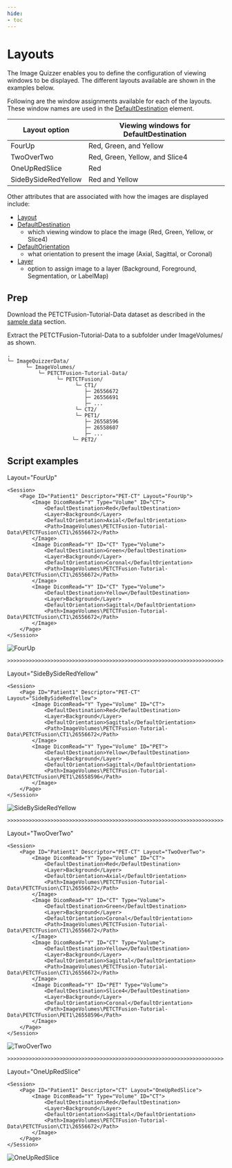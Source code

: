 ```yaml
---
hide:
- toc
---
```

<!-- let javascript handle toc on left sidebar -->
# Layouts

The Image Quizzer enables you to define the configuration of viewing windows to be
displayed. The different layouts available are shown in the examples below.

Following are the window assignments available for each of the layouts. These window names
are used in the [DefaultDestination](../elements_attributes/image/default_destination.md) element.

| Layout option | Viewing windows for DefaultDestination|
| ---|---|
| FourUp | Red, Green, and Yellow|
| TwoOverTwo | Red, Green, Yellow, and Slice4 |
| OneUpRedSlice | Red |
| SideBySideRedYellow | Red and Yellow |


Other attributes that are associated with how the images are displayed include:

- [Layout](../elements_attributes/page/layout.md)
- [DefaultDestination](../elements_attributes/image/default_destination.md)
    - which viewing window to place the image (Red, Green, Yellow, or Slice4)
- [DefaultOrientation](../elements_attributes/image/default_orientation.md)
    - what orientation to present the image (Axial, Sagittal, or Coronal)
- [Layer](../elements_attributes/image/layer.md)
    - option to assign image to a layer (Background, Foreground, Segmentation, or LabelMap)
	
	


## Prep

Download the PETCTFusion-Tutorial-Data dataset as described in the [sample data](sample_data.md#tutorial-data-links) section.

Extract the PETCTFusion-Tutorial-Data to a subfolder under ImageVolumes/ as shown.

```
.
└─ ImageQuizzerData/
      └─ ImageVolumes/
          └─ PETCTFusion-Tutorial-Data/
                └─ PETCTFusion/
                      └─ CT1/
                         ├─ 26556672
                         ├─ 26556691
				         ├─ ...
                      └─ CT2/
                      └─ PET1/
                         ├─ 26558596
                         ├─ 26558607
				         ├─ ...
                     └─ PET2/
```

## Script examples

Layout="FourUp"

```
<Session>
	<Page ID="Patient1" Descriptor="PET-CT" Layout="FourUp">
		<Image DicomRead="Y" Type="Volume" ID="CT">
			<DefaultDestination>Red</DefaultDestination>
			<Layer>Background</Layer>
			<DefaultOrientation>Axial</DefaultOrientation>
			<Path>ImageVolumes\PETCTFusion-Tutorial-Data\PETCTFusion\CT1\26556672</Path>
		</Image>
		<Image DicomRead="Y" ID="CT" Type="Volume">
			<DefaultDestination>Green</DefaultDestination>
			<Layer>Background</Layer>
			<DefaultOrientation>Coronal</DefaultOrientation>
			<Path>ImageVolumes\PETCTFusion-Tutorial-Data\PETCTFusion\CT1\26556672</Path>
		</Image>
		<Image DicomRead="Y" ID="CT" Type="Volume">
			<DefaultDestination>Yellow</DefaultDestination>
			<Layer>Background</Layer>
			<DefaultOrientation>Sagittal</DefaultOrientation>
			<Path>ImageVolumes\PETCTFusion-Tutorial-Data\PETCTFusion\CT1\26556672</Path>
		</Image>
	</Page>
</Session>
```
![FourUp](assets/layout_fourup.png)

```
>>>>>>>>>>>>>>>>>>>>>>>>>>>>>>>>>>>>>>>>>>>>>>>>>>>>>>>>>>>>>>>>>>>>>>
```

Layout="SideBySideRedYellow"
```
<Session>
	<Page ID="Patient1" Descriptor="PET-CT" Layout="SideBySideRedYellow">
		<Image DicomRead="Y" Type="Volume" ID="CT">
			<DefaultDestination>Red</DefaultDestination>
			<Layer>Background</Layer>
			<DefaultOrientation>Sagittal</DefaultOrientation>
			<Path>ImageVolumes\PETCTFusion-Tutorial-Data\PETCTFusion\CT1\26556672</Path>
		</Image>
		<Image DicomRead="Y" Type="Volume" ID="PET">
			<DefaultDestination>Yellow</DefaultDestination>
			<Layer>Background</Layer>
			<DefaultOrientation>Sagittal</DefaultOrientation>
			<Path>ImageVolumes\PETCTFusion-Tutorial-Data\PETCTFusion\PET1\26558596</Path>
		</Image>
	</Page>
</Session>
```

![SideBySideRedYellow](assets/layout_sidebysideredyellow.png)



```
>>>>>>>>>>>>>>>>>>>>>>>>>>>>>>>>>>>>>>>>>>>>>>>>>>>>>>>>>>>>>>>>>>>>>>
```

Layout="TwoOverTwo"
```
<Session>
	<Page ID="Patient1" Descriptor="PET-CT" Layout="TwoOverTwo">
		<Image DicomRead="Y" Type="Volume" ID="CT">
			<DefaultDestination>Red</DefaultDestination>
			<Layer>Background</Layer>
			<DefaultOrientation>Axial</DefaultOrientation>
			<Path>ImageVolumes\PETCTFusion-Tutorial-Data\PETCTFusion\CT1\26556672</Path>
		</Image>
		<Image DicomRead="Y" ID="CT" Type="Volume">
			<DefaultDestination>Green</DefaultDestination>
			<Layer>Background</Layer>
			<DefaultOrientation>Coronal</DefaultOrientation>
			<Path>ImageVolumes\PETCTFusion-Tutorial-Data\PETCTFusion\CT1\26556672</Path>
		</Image>
		<Image DicomRead="Y" ID="CT" Type="Volume">
			<DefaultDestination>Yellow</DefaultDestination>
			<Layer>Background</Layer>
			<DefaultOrientation>Sagittal</DefaultOrientation>
			<Path>ImageVolumes\PETCTFusion-Tutorial-Data\PETCTFusion\CT1\26556672</Path>
		</Image>
		<Image DicomRead="Y" ID="PET" Type="Volume">
			<DefaultDestination>Slice4</DefaultDestination>
			<Layer>Background</Layer>
			<DefaultOrientation>Coronal</DefaultOrientation>
			<Path>ImageVolumes\PETCTFusion-Tutorial-Data\PETCTFusion\PET1\26558596</Path>
		</Image>
	</Page>
</Session>
```

![TwoOverTwo](assets/layout_twoovertwo.png)

```
>>>>>>>>>>>>>>>>>>>>>>>>>>>>>>>>>>>>>>>>>>>>>>>>>>>>>>>>>>>>>>>>>>>>>>
```

Layout="OneUpRedSlice"
```
<Session>
	<Page ID="Patient1" Descriptor="CT" Layout="OneUpRedSlice">
		<Image DicomRead="Y" Type="Volume" ID="CT">
			<DefaultDestination>Red</DefaultDestination>
			<Layer>Background</Layer>
			<DefaultOrientation>Sagittal</DefaultOrientation>
			<Path>ImageVolumes\PETCTFusion-Tutorial-Data\PETCTFusion\CT1\26556672</Path>
		</Image>
	</Page>
</Session>
```

![OneUpRedSlice](assets/layout_oneupredslice.png)

